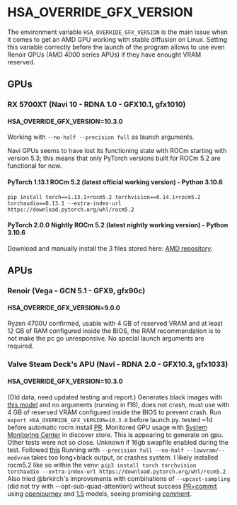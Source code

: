 # HSA_OVERRIDE_GFX_VERSION
The environment variable `HSA_OVERRIDE_GFX_VERSION` is the main issue when it comes to get an AMD GPU working with stable diffusion on Linux.
Setting this variable correctly before the launch of the program allows to use even Renoir GPUs (AMD 4000 series APUs) if they have enought VRAM reserved.

## GPUs
### RX 5700XT (Navi 10 - RDNA 1.0 - GFX10.1, gfx1010)
#### HSA_OVERRIDE_GFX_VERSION=10.3.0

Working with `--no-half --precision full` as launch arguments.

Navi GPUs seems to have lost its functioning state with ROCm starting with version 5.3; this means that only PyTorch versions built for ROCm 5.2 are functional for now.

#### PyTorch 1.13.1 ROCm 5.2 (latest official working version) - Python 3.10.6
`pip install torch==1.13.1+rocm5.2 torchvision==0.14.1+rocm5.2 torchaudio==0.13.1 --extra-index-url https://download.pytorch.org/whl/rocm5.2`

#### PyTorch 2.0.0 Nightly ROCm 5.2 (latest nightly working version) - Python 3.10.6
Download and manually install the 3 files stored here: [AMD repository](https://repo.radeon.com/rocm/manylinux/.private-9bd8754a636553e1d1ce3e107bf18c00/20231018/).

## APUs
### Renoir (Vega - GCN 5.1 - GFX9, gfx90c)
#### HSA_OVERRIDE_GFX_VERSION=9.0.0

Ryzen 4700U confirmed, usable with 4 GB of reserved VRAM and at least 12 GB of RAM configured inside the BIOS, the RAM recommendation is to not make the pc go unresponsive. No special launch arguments are required.


### Valve Steam Deck's APU (Navi - RDNA 2.0 - GFX10.3, gfx1033)
#### HSA_OVERRIDE_GFX_VERSION=10.3.0

(Old data, need updated testing and report.) Generates black images with [this model](https://huggingface.co/Linaqruf/anything-v3.0/blob/main/Anything-V3.0-pruned.ckpt) and no arguments (running in f16), does not crash, must use with 4 GB of reserved VRAM configured inside the BIOS to prevent crash. Run `export HSA_OVERRIDE_GFX_VERSION=10.3.0` before launch.py. tested ~1d before automatic rocm install [PR](https://github.com/AUTOMATIC1111/stable-diffusion-webui/pull/6709). Monitored GPU usage with [System Monitoring Center](https://github.com/hakandundar34coding/system-monitoring-center) in discover store. This is appearing to generate on gpu. Other tests were not so close. Unknown if 16gb swapfile enabled during the test. Followed [this](https://www.reddit.com/r/steamdeck_linux/comments/102hzav/guide_how_to_install_rocm_for_gpu_julia/) Running with `--precision full --no-half --lowvram/--medvram` takes too long+black output, or crashes system. I likely installed rocm5.2 like so within the venv: `pip3 install torch torchvision torchaudio --extra-index-url https://download.pytorch.org/whl/rocm5.2` Also tried  @brkirch's improvements with combinations of `--upcast-sampling` (did not try with --opt-sub-quad-attention) without success [PR+commit](https://github.com/AUTOMATIC1111/stable-diffusion-webui/pull/6510/commits/2cc077193d4203404bae9c7d88dff326ea4e4a71) using [openjourney](https://huggingface.co/prompthero/openjourney/blob/main/mdjrny-v4.ckpt) and [1.5](https://huggingface.co/runwayml/stable-diffusion-v1-5/blob/main/v1-5-pruned-emaonly.ckpt) models, seeing promising [comment](https://github.com/AUTOMATIC1111/stable-diffusion-webui/pull/6510#issuecomment-1387442388).

